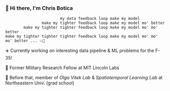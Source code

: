 ### 👋 Hi there, I'm Chris Botica
```
                        my data feedback loop make my model
                make my tighter feedback loop make my model mo' better
        make my tighter tighter feedback loop make my model mo' mo' better
make my tighter tighter tighter feedback loop make my model mo' mo' mo' better ... 💥🤖
```

✈️ Currently working on interesting data pipeline & ML problems for the F-35!

🔬 Former Military Research Fellow at MIT Lincoln Labs 

📖  Before that, member of _Olga Vitek Lab_ & _Spatiotemporal Learning Lab_ at Northeastern Univ. (grad school)
